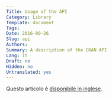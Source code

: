 ```yaml
---
Title: Usage of the API
Category: Library
Template: document
Tags:
Date: 2016-09-26
Slug: api
Authors:
Summary: A description of the CKAN API
Lang: it
Draft: no
Hidden: no
Untranslated: yes
---
```


Questo articolo è [disponibile in inglese](/en/support/api).

